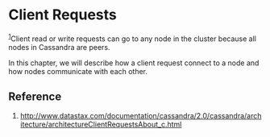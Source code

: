 # Client Requests

<sup>[1](#ref_1)</sup>Client read or write requests can go to any node in the cluster because all nodes in Cassandra are peers.

In this chapter, we will describe how a client request connect to a node and how nodes communicate with each other.

## Reference

1. <a name="ref_1"></a>http://www.datastax.com/documentation/cassandra/2.0/cassandra/architecture/architectureClientRequestsAbout_c.html
